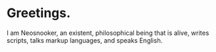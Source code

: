# Greetings.

I am Neosnooker, an existent, philosophical being that is alive, writes scripts, talks markup languages, and speaks English.
